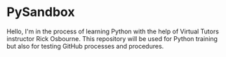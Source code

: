 # PySandbox

Hello,
I'm in the process of learning Python with the help of Virtual Tutors instructor Rick Osbourne. This repository will be used for Python training but also for testing GitHub processes and procedures.
